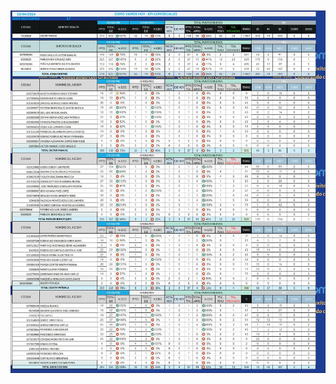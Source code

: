 
<html lang="es">
<head>
<meta charset="UTF-8">
<meta name="viewport" content="width=device-width, initial-scale=1.0">
<title>Imagen con Fondo y Margen</title>
<style>
    body {
        margin: 0;
        padding: 0;
        background-image: url('fondo.jpg');
        background-size: cover;
        background-repeat: no-repeat;
        background-attachment: fixed;
    }
    .contenedor-imagen {
        text-align: center;
        margin-top: 20vh; /* Ajusta la posición vertical de la imagen */
    }
    .contenedor-imagen img {
        max-width: 100%;
        height: auto;
        margin: 20px; /* Agregamos un margen de 20px a la imagen */
    }
</style>
</head>
<body>
    <div class="contenedor-imagen">
        <img src="cv1004.jpg" alt="Imagen CV 1004">
    </div>
</body>
</html>

